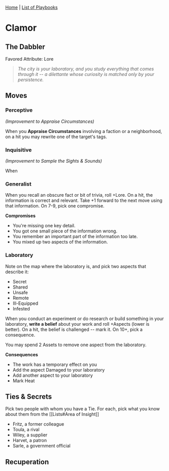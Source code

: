 [Home](../index.md) | [List of Playbooks](../index.md#Playbooks)

# Clamor
## The Dabbler
Favored Attribute: Lore

> *The city is your laboratory, and you study everything that comes through it -- a dilettante whose curiosity is matched only by your persistence.*

## Moves

### Perceptive 
*(Improvement to Appraise Circumstances)*

When you **Appraise Circumstances** involving a faction or a neighborhood, on a hit you may rewrite one of the target's tags.

### Inquisitive 
*(Improvement to Sample the Sights & Sounds)*

When 


### 


### Generalist
When you recall an obscure fact or bit of trivia, roll +Lore. On a hit, the information is correct and relevant. Take +1 forward to the next move using that information. On 7-9, pick one compromise.

**Compromises**
- You're missing one key detail.
- You got one small piece of the information wrong.
- You remember an important part of the information too late.
- You mixed up two aspects of the information.


### Laboratory
Note on the map where the laboratory is, and pick two aspects that describe it:
- Secret
- Shared
- Unsafe
- Remote
- Ill-Equipped
- Infested

When you conduct an experiment or do research or build something in your laboratory, **write a belief** about your work and roll +Aspects (lower is better). On a hit, the belief is challenged -- mark it. On 10+, pick a consequence.

You may spend 2 Assets to remove one aspect from the laboratory.

**Consequences**
- The work has a temporary effect on you
- Add the aspect Damaged to your laboratory
- Add another aspect to your laboratory
- Mark Heat

## Ties & Secrets
Pick two people with whom you have a Tie. For each, pick what you know about them from the [[Lists#Area of Insight]]
- Fritz, a former colleague
- Toula, a rival
- Wiley, a supplier
- Harvet, a patron
- Sarle, a government official

## Recuperation